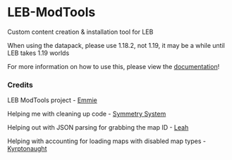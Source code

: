 # LEB-ModTools
Custom content creation & installation tool for LEB

When using the datapack, please use 1.18.2, not 1.19, it may be a while until LEB takes 1.19 worlds

For more information on how to use this, please view the [documentation](https://github.com/DBTDerpbox/LEB-ModTools/wiki)!

### Credits

LEB ModTools project - [Emmie](https://github.com/DBTDerpbox)

Helping me with cleaning up code - [Symmetry System](https://github.com/OsricSystem)

Helping out with JSON parsing for grabbing the map ID - [Leah](https://github.com/Just-Leah)

Helping with accounting for loading maps with disabled map types - [Kyrptonaught](https://github.com/kyrptonaught)
